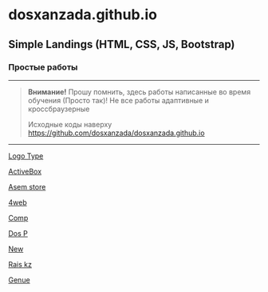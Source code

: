# dosxanzada.github.io
## Simple Landings (HTML, CSS, JS, Bootstrap)
### Простые работы
___
> **Внимание!**
> Прошу помнить, здесь работы написанные во время обучения (Просто так)! Не все работы адаптивные и кроссбраузерные
>
> Исходные коды наверху https://github.com/dosxanzada/dosxanzada.github.io
___
[Logo Type](https://dosxanzada.github.io/LogoType%20-%207%20hours%20vebinar/index.html)

[ActiveBox](http://dosxanzada.github.io/myactivebox)

[Asem store](https://dosxanzada.github.io/ASEM-store/)

[4web](https://dosxanzada.github.io/4web/)

[Comp](https://dosxanzada.github.io/comp/)

[Dos P](https://dosxanzada.github.io/ds-p/)

[New](https://dosxanzada.github.io/new/)

[Rais kz](https://dosxanzada.github.io/rais/)

[Genue](https://dosxanzada.github.io/genue/)